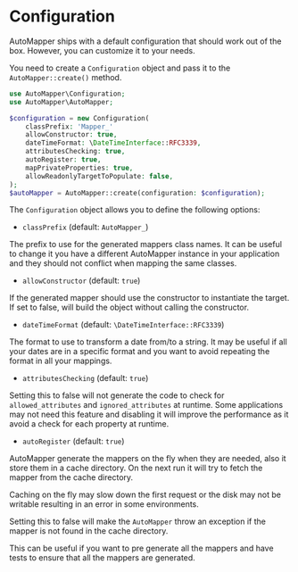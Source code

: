 # Configuration

AutoMapper ships with a default configuration that should work out of the box. However, you can customize it to your needs.

You need to create a `Configuration` object and pass it to the `AutoMapper::create()` method.

```php
use AutoMapper\Configuration;
use AutoMapper\AutoMapper;

$configuration = new Configuration(
    classPrefix: 'Mapper_'
    allowConstructor: true,
    dateTimeFormat: \DateTimeInterface::RFC3339,
    attributesChecking: true,
    autoRegister: true,
    mapPrivateProperties: true,
    allowReadonlyTargetToPopulate: false,
);
$autoMapper = AutoMapper::create(configuration: $configuration);
```

The `Configuration` object allows you to define the following options:

* `classPrefix` (default: `AutoMapper_`)

The prefix to use for the generated mappers class names. It can be useful to change it you have a different AutoMapper 
instance in your application and they should not conflict when mapping the same classes.

* `allowConstructor` (default: `true`)

If the generated mapper should use the constructor to instantiate the target. If set to false, will build the object 
without calling the constructor.

* `dateTimeFormat` (default: `\DateTimeInterface::RFC3339`)

The format to use to transform a date from/to a string. It may be useful if all your dates are in a specific format and 
you want to avoid repeating the format in all your mappings.

* `attributesChecking` (default: `true`)

Setting this to false will not generate the code to check for `allowed_attributes` and `ignored_attributes` at runtime. 
Some applications may not need this feature and disabling it will improve the performance as it avoid a check for each 
property at runtime.

* `autoRegister` (default: `true`)

AutoMapper generate the mappers on the fly when they are needed, also it store them in a cache directory. On the next
run it will try to fetch the mapper from the cache directory.

Caching on the fly may slow down the first request or the disk may not be writable resulting in an error in some environments.

Setting this to false will make the `AutoMapper` throw an exception if the mapper is not found in the cache directory.

This can be useful if you want to pre generate all the mappers and have tests to ensure that all the mappers are
generated.
